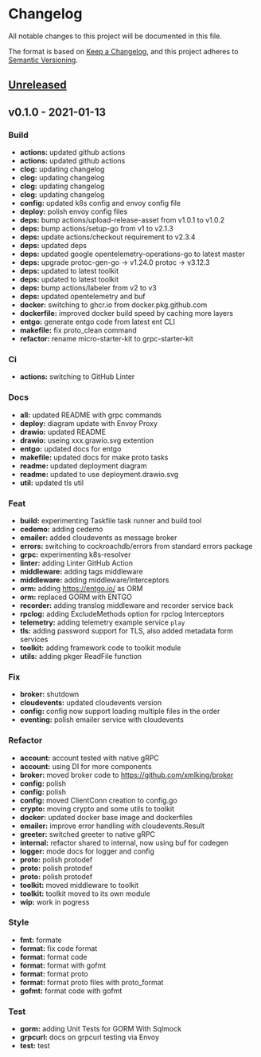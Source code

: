 # Changelog

All notable changes to this project will be documented in this file.

The format is based on [Keep a Changelog](https://keepachangelog.com/en/1.0.0/),
and this project adheres to [Semantic Versioning](https://semver.org/spec/v2.0.0.html).

<a name="unreleased"></a>
## [Unreleased]


<a name="v0.1.0"></a>
## v0.1.0 - 2021-01-13
### Build
- **actions:** updated github actions
- **actions:** updated github actions
- **clog:** updating changelog
- **clog:** updating changelog
- **clog:** updating changelog
- **clog:** updating changelog
- **config:** updated k8s config and envoy config file
- **deploy:** polish envoy config files
- **deps:** bump actions/upload-release-asset from v1.0.1 to v1.0.2
- **deps:** bump actions/setup-go from v1 to v2.1.3
- **deps:** update actions/checkout requirement to v2.3.4
- **deps:** updated deps
- **deps:** updated google opentelemetry-operations-go to latest master
- **deps:** upgrade protoc-gen-go -> v1.24.0 protoc -> v3.12.3
- **deps:** updated to latest toolkit
- **deps:** updated to latest toolkit
- **deps:** bump actions/labeler from v2 to v3
- **deps:** updated opentelemetry and buf
- **docker:** switching to ghcr.io from docker.pkg.github.com
- **dockerfile:** improved docker build speed by caching more layers
- **entgo:** generate entgo code from latest ent CLI
- **makefile:** fix proto_clean command
- **refactor:** rename micro-starter-kit to grpc-starter-kit

### Ci
- **actions:** switching to GitHub Linter

### Docs
- **all:** updated README with grpc commands
- **deploy:** diagram update with Envoy Proxy
- **drawio:** updated README
- **drawio:** useing xxx.grawio.svg extention
- **entgo:** updated docs for entgo
- **makefile:** updated docs for make proto tasks
- **readme:** updated deployment diagram
- **readme:** updated to use deployment.drawio.svg
- **util:** updated tls util

### Feat
- **build:** experimenting Taskfile task runner and build tool
- **cedemo:** adding cedemo
- **emailer:** added cloudevents as message broker
- **errors:** switching to cockroachdb/errors from standard errors package
- **grpc:** experimenting k8s-resolver
- **linter:** adding Linter GitHub Action
- **middleware:** adding tags middleware
- **middleware:** adding middleware/Interceptors
- **orm:** adding https://entgo.io/ as ORM
- **orm:** replaced GORM with ENTGO
- **recorder:** adding translog middleware and recorder service back
- **rpclog:** adding ExcludeMethods option for rpclog Interceptors
- **telemetry:** adding telemetry example service `play`
- **tls:** adding password support for TLS, also added metadata form services
- **toolkit:** adding framework code to toolkit module
- **utils:** adding pkger ReadFile function

### Fix
- **broker:** shutdown
- **cloudevents:** updated cloudevents version
- **config:** config now support loading multiple files in the order
- **eventing:** polish emailer service with cloudevents

### Refactor
- **account:** account tested with native gRPC
- **account:** using DI for more components
- **broker:** moved broker code to https://github.com/xmlking/broker
- **config:** polish
- **config:** polish
- **config:** moved ClientConn creation to config.go
- **crypto:** moving crypto and some utils to toolkit
- **docker:** updated docker base image and dockerfiles
- **emailer:** improve error handling with cloudevents.Result
- **greeter:** switched greeter to native gRPC
- **internal:** refactor shared to internal, now using buf for codegen
- **logger:** mode docs for logger and config
- **proto:** polish protodef
- **proto:** polish protodef
- **proto:** polish protodef
- **toolkit:** moved middleware to toolkit
- **toolkit:** toolkit moved to its own module
- **wip:** work in pogress

### Style
- **fmt:** formate
- **format:** fix code format
- **format:** format code
- **format:** format with gofmt
- **format:** format proto
- **format:** format proto files with proto_format
- **gofmt:** format code with gofmt

### Test
- **gorm:** adding  Unit Tests for GORM With Sqlmock
- **grpcurl:** docs on grpcurl testing via Envoy
- **test:** test


[Unreleased]: https://github.com/xmlking/grpc-starter-kit/compare/v0.1.0...HEAD
